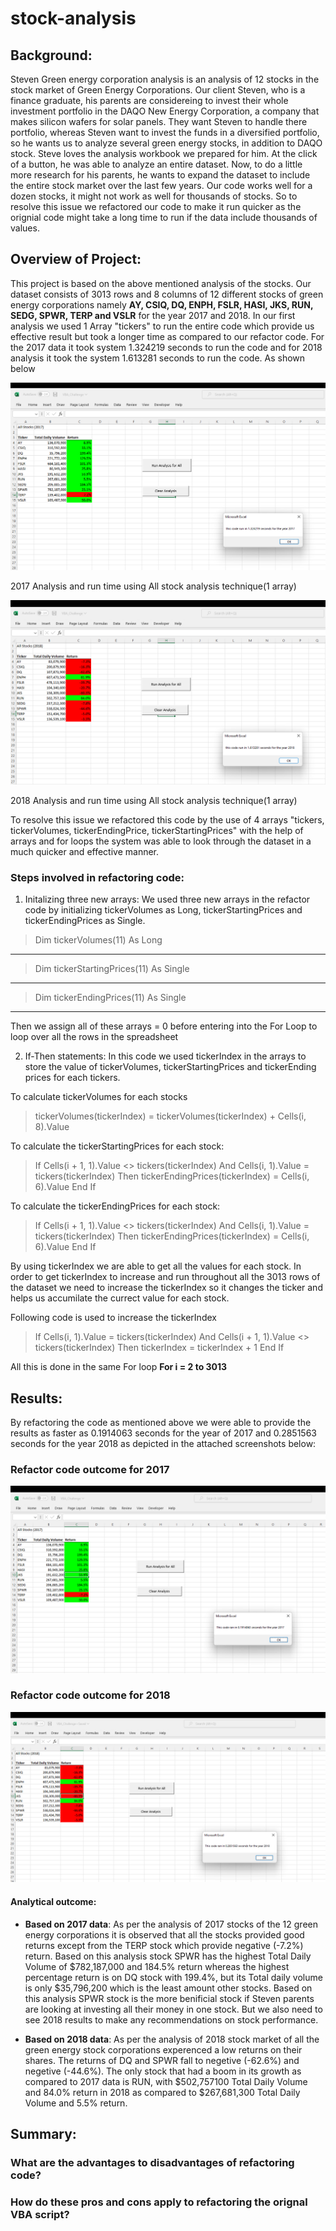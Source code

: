 # stock-analysis

## Background: 
Steven Green energy corporation analysis is an analysis of 12 stocks in the stock market of Green Energy Corporations. Our client Steven, who is a finance graduate, his parents are considereing to invest their whole investment portfolio in the DAQO New Energy Corporation, a company that makes silicon wafers for solar panels. They want Steven to handle there portfolio, whereas Steven want to invest the funds in a diversified portfolio, so he wants us to analyze several green energy stocks, in addition to DAQO stock. 
Steve loves the analysis workbook we prepared for him. At the click of a button, he was able to analyze an entire dataset. Now, to do a little more research for his parents, he wants to expand the dataset to include the entire stock market over the last few years. Our code works well for a dozen stocks, it might not work as well for thousands of stocks. So to resolve this issue we refactored our code to make it run quicker as the orignial code might take a long time to run if the data include thousands of values.

## Overview of Project: 
This project is based on the above mentioned analysis of the stocks. Our dataset consists of 3013 rows and 8 columns of 12 different stocks of green energy corporations namely **AY, CSIQ, DQ, ENPH, FSLR, HASI, JKS, RUN, SEDG, SPWR, TERP and VSLR** for the year 2017 and 2018. In our first analysis we used 1 Array "tickers" to run the entire code which provide us effective result but took a longer time as compared to our refactor code. For the 2017 data it took system 1.324219 seconds to run the code and for 2018 analysis it took the system 1.613281 seconds to run the code. As shown below

![Test Image](/Resources/allstockanalysisoutcome2017.png)

2017 Analysis and run time using All stock analysis technique(1 array)


![Test Image](/Resources/allstockanalysisoutcome2018.png)

2018 Analysis and run time using All stock analysis technique(1 array)


To resolve this issue we refactored this code by the use of 4 arrays "tickers, tickerVolumes, tickerEndingPrice, tickerStartingPrices" with the help of arrays and for loops the system was able to look through the dataset in a much quicker and effective manner.

### Steps involved in refactoring code:
1. Initalizing three new arrays: 
We used three new arrays in the refactor code by initializing tickerVolumes as Long, tickerStartingPrices and tickerEndingPrices as Single.

>    Dim tickerVolumes(11) As Long 
---
>    Dim tickerStartingPrices(11) As Single
---
>    Dim tickerEndingPrices(11) As Single
---
Then we assign all of these arrays = 0 before entering into the For Loop to loop over all the rows in the spreadsheet
    
2. If-Then statements: 
In this code we used tickerIndex in the arrays to store the value of tickerVolumes, tickerStartingPrices and tickerEnding prices for each tickers.

To calculate tickerVolumes for each stocks

> tickerVolumes(tickerIndex) = tickerVolumes(tickerIndex) + Cells(i, 8).Value

To calculate the tickerStartingPrices for each stock:
> If Cells(i + 1, 1).Value <> tickers(tickerIndex) And Cells(i, 1).Value = tickers(tickerIndex) Then 
  tickerEndingPrices(tickerIndex) = Cells(i, 6).Value
  End If
  
To calculate the tickerEndingPrices for each stock:
>  If Cells(i + 1, 1).Value <> tickers(tickerIndex) And Cells(i, 1).Value = tickers(tickerIndex) Then
   tickerEndingPrices(tickerIndex) = Cells(i, 6).Value
   End If

By using tickerIndex we are able to get all the values for each stock. In order to get tickerIndex to increase and run throughout all the 3013 rows of the dataset we need to increase the tickerIndex so it changes the ticker and helps us accumilate the currect value for each stock.

Following code is used to increase the tickerIndex
> If Cells(i, 1).Value = tickers(tickerIndex) And Cells(i + 1, 1).Value <> tickers(tickerIndex) Then
   tickerIndex = tickerIndex + 1
   End If
   
All this is done in the same For loop **For i = 2 to 3013**

## Results:
By refactoring the code as mentioned above we were able to provide the results as faster as 0.1914063 seconds for the year of 2017 and 0.2851563 seconds for the year 2018 as depicted in the attached screenshots below:

### Refactor code outcome for 2017
![Test Image](/Resources/VBA_Challenge_2017.png)

### Refactor code outcome for 2018
![Test Image](/Resources/VBA_Challenge_2018.png)

#### Analytical outcome: 
- **Based on 2017 data**: As per the analysis of 2017 stocks of the 12 green energy corporations it is observed that all the stocks provided good returns except from the TERP stock which provide negative (-7.2%) return. Based on this analysis stock SPWR has the highest Total Daily Volume of $782,187,000 and 184.5% return whereas the highest percentage return is on DQ stock with 199.4%, but its Total daily volume is only $35,796,200 which is the least amount other stocks. Based on this analysis SPWR stock is the more benificial stock if Steven parents are looking at investing all their money in one stock. But we also need to see 2018 results to make any recommendations on stock performance.

- **Based on 2018 data**: As per the analysis of 2018 stock market of all the green energy stock corporations experenced a low returns on their shares. The returns of DQ and SPWR fall to negetive (-62.6%) and negetive (-44.6%). The only stock that had a boom in its growth as compared to 2017 data is RUN, with $502,757100 Total Daily Volume and 84.0% return in 2018 as compared to $267,681,300 Total Daily Volume and 5.5% return. 

## Summary:

### What are the advantages to disadvantages of refactoring code?
### How do these pros and cons apply to refactoring the orignal VBA script?



